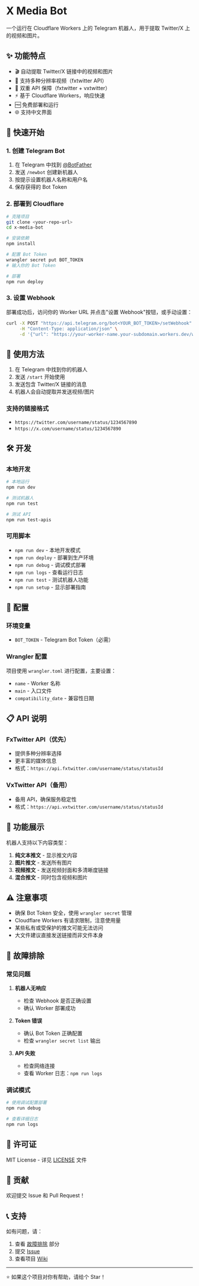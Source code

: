 # X Media Bot

一个运行在 Cloudflare Workers 上的 Telegram 机器人，用于提取 Twitter/X 上的视频和图片。

## ✨ 功能特点

- 🎬 自动提取 Twitter/X 链接中的视频和图片
- 📱 支持多种分辨率视频（fxtwitter API）
- 🔄 双重 API 保障（fxtwitter + vxtwitter）
- ⚡ 基于 Cloudflare Workers，响应快速
- 🆓 免费部署和运行
- 🌐 支持中文界面

## 🚀 快速开始

### 1. 创建 Telegram Bot

1. 在 Telegram 中找到 [@BotFather](https://t.me/BotFather)
2. 发送 `/newbot` 创建新机器人
3. 按提示设置机器人名称和用户名
4. 保存获得的 Bot Token

### 2. 部署到 Cloudflare

```bash
# 克隆项目
git clone <your-repo-url>
cd x-media-bot

# 安装依赖
npm install

# 配置 Bot Token
wrangler secret put BOT_TOKEN
# 输入你的 Bot Token

# 部署
npm run deploy
```

### 3. 设置 Webhook

部署成功后，访问你的 Worker URL 并点击"设置 Webhook"按钮，或手动设置：

```bash
curl -X POST "https://api.telegram.org/bot<YOUR_BOT_TOKEN>/setWebhook" \
     -H "Content-Type: application/json" \
     -d '{"url": "https://your-worker-name.your-subdomain.workers.dev/webhook"}'
```

## 📱 使用方法

1. 在 Telegram 中找到你的机器人
2. 发送 `/start` 开始使用
3. 发送包含 Twitter/X 链接的消息
4. 机器人会自动提取并发送视频/图片

### 支持的链接格式

- `https://twitter.com/username/status/1234567890`
- `https://x.com/username/status/1234567890`

## 🛠️ 开发

### 本地开发

```bash
# 本地运行
npm run dev

# 测试机器人
npm run test

# 测试 API
npm run test-apis
```

### 可用脚本

- `npm run dev` - 本地开发模式
- `npm run deploy` - 部署到生产环境
- `npm run debug` - 调试模式部署
- `npm run logs` - 查看运行日志
- `npm run test` - 测试机器人功能
- `npm run setup` - 显示部署指南

## 🔧 配置

### 环境变量

- `BOT_TOKEN` - Telegram Bot Token（必需）

### Wrangler 配置

项目使用 `wrangler.toml` 进行配置，主要设置：

- `name` - Worker 名称
- `main` - 入口文件
- `compatibility_date` - 兼容性日期

## 📋 API 说明

### FxTwitter API（优先）

- 提供多种分辨率选择
- 更丰富的媒体信息
- 格式：`https://api.fxtwitter.com/username/status/statusId`

### VxTwitter API（备用）

- 备用 API，确保服务稳定性
- 格式：`https://api.vxtwitter.com/username/status/statusId`

## 🎯 功能展示

机器人支持以下内容类型：

1. **纯文本推文** - 显示推文内容
2. **图片推文** - 发送所有图片
3. **视频推文** - 发送视频封面和多清晰度链接
4. **混合推文** - 同时包含视频和图片

## ⚠️ 注意事项

- 确保 Bot Token 安全，使用 `wrangler secret` 管理
- Cloudflare Workers 有请求限制，注意使用量
- 某些私有或受保护的推文可能无法访问
- 大文件建议直接发送链接而非文件本身

## 🐛 故障排除

### 常见问题

1. **机器人无响应**
   - 检查 Webhook 是否正确设置
   - 确认 Worker 部署成功

2. **Token 错误**
   - 确认 Bot Token 正确配置
   - 检查 `wrangler secret list` 输出

3. **API 失败**
   - 检查网络连接
   - 查看 Worker 日志：`npm run logs`

### 调试模式

```bash
# 使用调试配置部署
npm run debug

# 查看详细日志
npm run logs
```

## 📄 许可证

MIT License - 详见 [LICENSE](LICENSE) 文件

## 🤝 贡献

欢迎提交 Issue 和 Pull Request！

## 📞 支持

如有问题，请：

1. 查看 [故障排除](#-故障排除) 部分
2. 提交 [Issue](../../issues)
3. 查看项目 [Wiki](../../wiki)

---

⭐ 如果这个项目对你有帮助，请给个 Star！